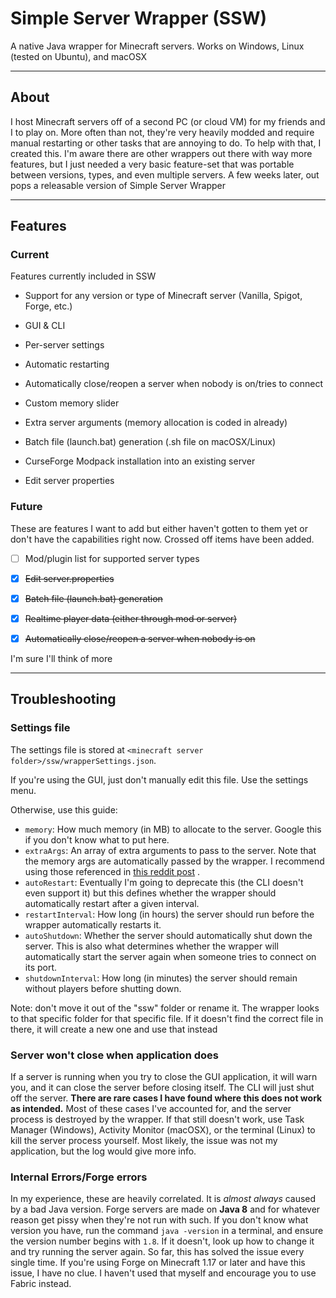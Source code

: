 # Simple Server Wrapper (SSW)

A native Java wrapper for Minecraft servers. Works on Windows, Linux (tested on Ubuntu), and macOSX

---

## About

I host Minecraft servers off of a second PC (or cloud VM) for my friends and I to play on. More often than not, they're
very heavily modded and require manual restarting or other tasks that are annoying to do. To help with that, I created
this. I'm aware there are other wrappers out there with way more features, but I just needed a very basic feature-set
that was portable between versions, types, and even multiple servers. A few weeks later, out pops a releasable version
of Simple Server Wrapper

---

## Features

### Current

Features currently included in SSW

* Support for any version or type of Minecraft server (Vanilla, Spigot, Forge, etc.)

* GUI & CLI

* Per-server settings

* Automatic restarting

* Automatically close/reopen a server when nobody is on/tries to connect

* Custom memory slider

* Extra server arguments (memory allocation is coded in already)

* Batch file (launch.bat) generation (.sh file on macOSX/Linux)

* CurseForge Modpack installation into an existing server

* Edit server properties

### Future

These are features I want to add but either haven't gotten to them yet or don't have the capabilities right now. Crossed
off items have been added.

* [ ] Mod/plugin list for supported server types

* [x] ~~Edit server.properties~~

* [x] ~~Batch file (launch.bat) generation~~

* [x] ~~Realtime player data (either through mod or server)~~

* [x] ~~Automatically close/reopen a server when nobody is on~~

I'm sure I'll think of more

---

## Troubleshooting

### Settings file

The settings file is stored at `<minecraft server folder>/ssw/wrapperSettings.json`.

If you're using the GUI, just don't manually edit this file. Use the settings menu.

Otherwise, use this guide:

* `memory`: How much memory (in MB) to allocate to the server. Google this if you don't know what to put here.
* `extraArgs`: An array of extra arguments to pass to the server. Note that the memory args are automatically passed by
  the wrapper. I recommend using those referenced in
  [this reddit post](https://www.reddit.com/r/feedthebeast/comments/5jhuk9/modded_mc_and_memory_usage_a_history_with_a/)
  .
* `autoRestart`: Eventually I'm going to deprecate this (the CLI doesn't even support it) but this defines whether the
  wrapper should automatically restart after a given interval.
* `restartInterval`: How long (in hours) the server should run before the wrapper automatically restarts it.
* `autoShutdown`: Whether the server should automatically shut down the server. This is also what determines whether the
  wrapper will automatically start the server again when someone tries to connect on its port.
* `shutdownInterval`: How long (in minutes) the server should remain without players before shutting down.

Note: don't move it out of the "ssw" folder or rename it. The wrapper looks to that specific folder for that specific
file. If it doesn't find the correct file in there, it will create a new one and use that instead

### Server won't close when application does

If a server is running when you try to close the GUI application, it will warn you, and it can close the server before
closing itself. The CLI will just shut off the server. **There are rare cases I have found where this does not work as
intended.** Most of these cases I've accounted for, and the server process is destroyed by the wrapper. If that still
doesn't work, use Task Manager (Windows), Activity Monitor (macOSX), or the terminal (Linux) to kill the server process
yourself. Most likely, the issue was not my application, but the log would give more info.

### Internal Errors/Forge errors

In my experience, these are heavily correlated. It is *almost always* caused by a bad Java version. Forge servers are
made on **Java 8** and for whatever reason get pissy when they're not run with such. If you don't know what version you
have, run the command `java -version` in a terminal, and ensure the version number begins with `1.8`. If it doesn't,
look up how to change it and try running the server again. So far, this has solved the issue every single time. If
you're using Forge on Minecraft 1.17 or later and have this issue, I have no clue. I haven't used that myself and
encourage you to use Fabric instead.
